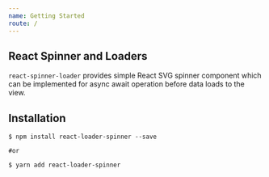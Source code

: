 ```yaml
---
name: Getting Started
route: /
---
```


## React Spinner and Loaders

`react-spinner-loader` provides simple React SVG spinner component which can be implemented
for async await operation before data loads to the view.

## Installation

```shell
$ npm install react-loader-spinner --save

#or

$ yarn add react-loader-spinner
```



